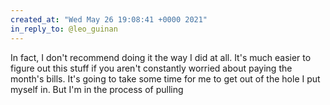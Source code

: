 ```yaml
---
created_at: "Wed May 26 19:08:41 +0000 2021"
in_reply_to: @leo_guinan
---
```


In fact, I don't recommend doing it the way I did at all. It's much easier to figure out this stuff if you aren't constantly worried about paying the month's bills. It's going to take some time for me to get out of the hole I put myself in. But I'm in the process of pulling